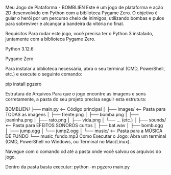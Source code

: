 Meu Jogo de Plataforma -  BOMBLIEN
Este é um jogo de plataforma e ação 2D desenvolvido em Python com a biblioteca Pygame Zero. O objetivo é guiar o herói por um percurso cheio de inimigos, utilizando bombas e pulos para sobreviver e alcançar a bandeira da vitória no final.

Requisitos
Para rodar este jogo, você precisa ter o Python 3 instalado, juntamente com a biblioteca Pygame Zero.

Python 3.12.6

Pygame Zero

Para instalar a biblioteca necessária, abra o seu terminal (CMD, PowerShell, etc.) e execute o seguinte comando:

pip install pgzero

Estrutura de Arquivos
Para que o jogo encontre as imagens e sons corretamente, a pasta do seu projeto precisa seguir esta estrutura:

BOMBLIEN/
├── main.py              <-- Código principal
│
├── images/              <-- Pasta para TODAS as imagens
│   ├── frente.png
│   ├── bomba.png
│   ├── joaninha.png
│   ├── rato.png
│   ├── vida.png
│   └── ... (etc.)
│
├── sounds/              <-- Pasta para EFEITOS SONOROS curtos
│   ├── bat.wav
│   ├── bomb.ogg
│   ├── jump.ogg
│   └── jump2.ogg
│
└── music/               <-- Pasta para a MÚSICA DE FUNDO
    └── music_fundo.mp3
Como Executar o Jogo:
Abra um terminal (CMD, PowerShell no Windows, ou Terminal no Mac/Linux).

Navegue com o comando cd até a pasta onde você salvou os arquivos do jogo.

Dentro da pasta basta executar: python -m pgzero main.py
